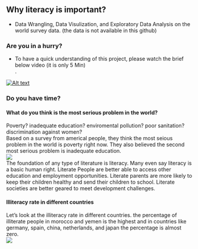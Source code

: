 ## Why literacy is important? 
- Data Wrangling, Data Visulization, and Exploratory Data Analysis on the world survey data. (the data is not available in this github) <br>
### Are you in a hurry?
- To have a quick understanding of this project, please watch the brief below video (it is only 5 Min)<br>.

[![Alt text](https://github.com/nmshafie1993/World_Survey/blob/main/Capture.PNG)](https://www.youtube.com/watch?v=vNmEj_2aniE&t=3s&ab_channel=NiyoushaMshafie)

### Do you have time?
#### What do you think is the most serious problem in the world?
Poverty? inadequate education? enviromental pollution? poor sanitation? discrimination against women?<br>
Based on a survey from americal people, they think the most seious problem in the world is poverty right now. They also believed the second most serious problem is inadequate education. <br>
<img src="https://github.com/nmshafie1993/World_Survey/blob/main/1.png"><br>
The foundation of any type of literature is literacy. Many even say literacy is a basic human right. Literate People are better able to access other education and employment opportunities. Literate parents are more likely to keep their children healthy and send their children to school. Literate societies are better geared to meet development challenges. <br>
#### Illiteracy rate in different countries
Let’s look at the illiteracy rate in different countries. the percentage of illiterate people in morocco and yemen is the highest and in countries like germany, spain, china, netherlands, and japan the percentage is almost zero.<br>
<img src="https://github.com/nmshafie1993/World_Survey/blob/main/2.png"><br>



